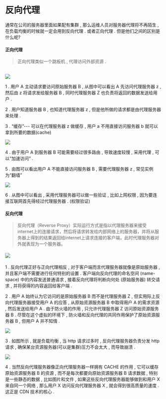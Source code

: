 # 反向代理

通常在公司的服务器里面如果配有集群 , 那么运维人员对服务器代理将不再陌生 , 在负载均衡的时候就一定会用到反向代理 . 或者正向代理 . 但是他们之间的区别是什么呢?

#### **正向代理**

> 正向代理类似一个跳板机 , 代理访问外部资源 .

[  
![](https://img.hacpai.com/file/2017/2/637420bcbc2548c48a9e0e13a98906b7.png)](https://img.hacpai.com/file/2017/2/637420bcbc2548c48a9e0e13a98906b7.png?imageView2/2/w/768/format/jpg/interlace/0/q)

1 . 用户 A 主动请求要访问原始服务器 B , 从图中可以看出 A 先访问代理服务器 z , 然后由 z 将请求发给服务器 B , 同时代理服务器 Z 也负责将返回的数据发送给用户 .

2 . 用户知道服务器 B , 也知道代理服务器 z , 但是他所做的请求都是由代理服务器来处理 .

3 . “缓存”--- 可以在代理服务器 z 做缓存 , 用户 a 不用直接访问服务器 b 就可以拿到所要的数据\(cache\)

[![](https://img.hacpai.com/file/2017/2/05b687ab09e642a393a3cba81d912319.png)](https://img.hacpai.com/file/2017/2/05b687ab09e642a393a3cba81d912319.png?imageView2/2/w/768/format/jpg/interlace/0/q)

4 . 由于用户 A 到服务器 B 可能需要经过很多路由 , 导致速度较慢 , 采用代理 , 可以“加速访问” .

5 . 由图可以看出用户 A 不能直接访问服务器 B , 需要代理服务器 z , 常见实例为“翻墙”

[![](https://img.hacpai.com/file/2017/2/d77afb44a17a4b01b48d3a928df6ad78.png)](https://img.hacpai.com/file/2017/2/d77afb44a17a4b01b48d3a928df6ad78.png?imageView2/2/w/768/format/jpg/interlace/0/q)

6 . 从图中可以看出 , 采用代理服务器可以做一些验证 , 比如上网权限 , 因为要连接互联网首先得经过代理服务器 . \(权限验证\)

#### **反向代理**

> 反向代理（Reverse Proxy）实际运行方式是指以代理服务器来接受internet上的连接请求，然后将请求转发给内部网络上的服务器，并将从服务器上得到的结果返回给internet上请求连接的客户端，此时代理服务器对外就表现为一个服务器。

#### [ ![](https://img.hacpai.com/file/2017/2/de54cd5216514286b07721ffa1ccccef.png)](https://img.hacpai.com/file/2017/2/de54cd5216514286b07721ffa1ccccef.png?imageView2/2/w/768/format/jpg/interlace/0/q)

1 . 反向代理正好与正向代理相反 , 对于客户端而言代理服务器就像是原始服务器 , 并且客户端不需要进行任何特别的设置 . 客户端向反向代理的命名空间 \(name-space\) 中的内容发送普通请求 , 接着反向代理将判断向何处 \(原始服务器\) 转交请求 , 并将获得的内容返回给客户端 .

2 . 用户 A 始终认为它访问的是原始服务器 B 而不是代理服务器 Z , 但实用际上反向代理服务器接受用户 A 的应答 , 从原始资源服务器 B 中取得用户 A 的需求资源 , 然后发送给用户 A . 由于防火墙的作用 , 只允许代理服务器 Z 访问原始资源服务器 B . 尽管在这个虚拟的环境下 , 防火墙和反向代理的共同作用保护了原始资源服务器 B , 但用户 A 并不知情 .

[![](https://img.hacpai.com/file/2017/2/d794433d7f344ef2b7f26acb3531bdf5.png)](https://img.hacpai.com/file/2017/2/d794433d7f344ef2b7f26acb3531bdf5.png?imageView2/2/w/768/format/jpg/interlace/0/q)

3 . 如图所示 , 就是负载均衡 , 当 http 请求过多时 , 反向代理服务器负责分发 http 请求 , 确保某台资源服务器\(可以是集群\)压力不会太大 , 而导致崩溃 .

[![](https://img.hacpai.com/file/2017/2/6bbb491d7e0a4e30b73da410cd5813a0.png)](https://img.hacpai.com/file/2017/2/6bbb491d7e0a4e30b73da410cd5813a0.png?imageView2/2/w/768/format/jpg/interlace/0/q)

4 . 当然反向代理服务器像正向代理服务器一样拥有 CACHE 的作用 , 它可以缓存原始资源服务器 B 的资源 , 而不是每次都要向原始资源服务器 B 请求数据 , 特别是一些静态的数据 , 比如图片和文件 , 如果这些反向代理服务器能够做到和用户 X 来自同一个网络 , 那么用户 X 访问反向代理服务器 X , 就会得到很高质量的速度 . 这正是 CDN 技术的核心 .

